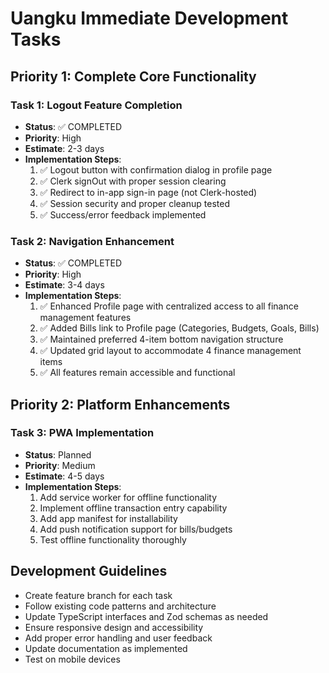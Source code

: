 # Uangku Immediate Development Tasks

## Priority 1: Complete Core Functionality

### Task 1: Logout Feature Completion
- **Status**: ✅ COMPLETED
- **Priority**: High
- **Estimate**: 2-3 days
- **Implementation Steps**:
  1. ✅ Logout button with confirmation dialog in profile page
  2. ✅ Clerk signOut with proper session clearing
  3. ✅ Redirect to in-app sign-in page (not Clerk-hosted)
  4. ✅ Session security and proper cleanup tested
  5. ✅ Success/error feedback implemented

### Task 2: Navigation Enhancement
- **Status**: ✅ COMPLETED  
- **Priority**: High
- **Estimate**: 3-4 days
- **Implementation Steps**:
  1. ✅ Enhanced Profile page with centralized access to all finance management features
  2. ✅ Added Bills link to Profile page (Categories, Budgets, Goals, Bills)
  3. ✅ Maintained preferred 4-item bottom navigation structure
  4. ✅ Updated grid layout to accommodate 4 finance management items
  5. ✅ All features remain accessible and functional

## Priority 2: Platform Enhancements

### Task 3: PWA Implementation
- **Status**: Planned
- **Priority**: Medium
- **Estimate**: 4-5 days
- **Implementation Steps**:
  1. Add service worker for offline functionality
  2. Implement offline transaction entry capability
  3. Add app manifest for installability
  4. Add push notification support for bills/budgets
  5. Test offline functionality thoroughly

## Development Guidelines
- Create feature branch for each task
- Follow existing code patterns and architecture
- Update TypeScript interfaces and Zod schemas as needed
- Ensure responsive design and accessibility
- Add proper error handling and user feedback
- Update documentation as implemented
- Test on mobile devices